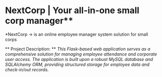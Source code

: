 # NextCorp | Your all-in-one small corp manager**


*NextCorp -> is an online employee manager system solution for small corps


** Project Description: **
*This Flask-based web application serves as a comprehensive solution for managing employee attendance and corporate user access. The application is built upon a robust MySQL database and SQLAlchemy ORM, providing structured storage for employee data and check-in/out records.*

